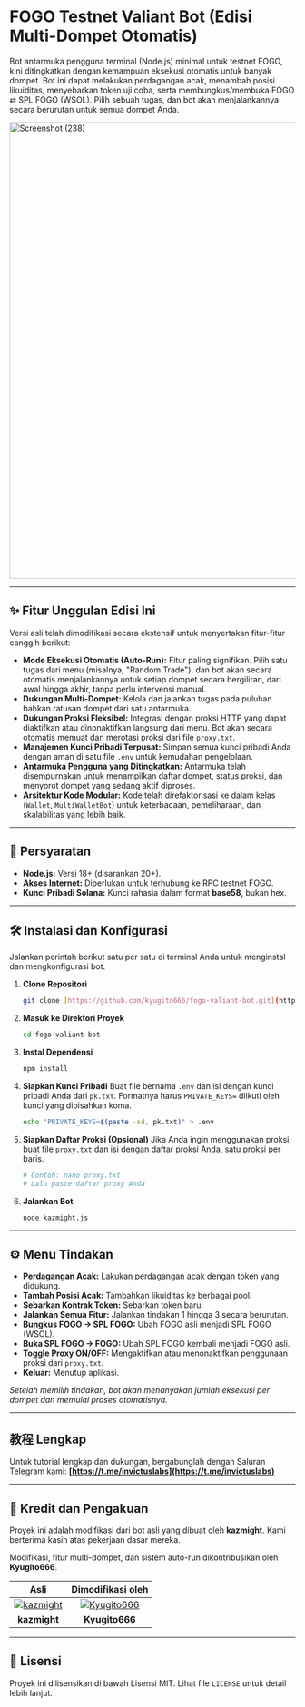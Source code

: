 # FOGO Testnet Valiant Bot (Edisi Multi-Dompet Otomatis)

Bot antarmuka pengguna terminal (Node.js) minimal untuk testnet FOGO, kini ditingkatkan dengan kemampuan eksekusi otomatis untuk banyak dompet. Bot ini dapat melakukan perdagangan acak, menambah posisi likuiditas, menyebarkan token uji coba, serta membungkus/membuka FOGO ⇄ SPL FOGO (WSOL). Pilih sebuah tugas, dan bot akan menjalankannya secara berurutan untuk semua dompet Anda.

<img width="1474" height="805" alt="Screenshot (238)" src="https://github.com/user-attachments/assets/105ab4b5-90d8-42dd-84e8-c68f818245c6" />

---

## ✨ Fitur Unggulan Edisi Ini

Versi asli telah dimodifikasi secara ekstensif untuk menyertakan fitur-fitur canggih berikut:

-   **Mode Eksekusi Otomatis (Auto-Run):** Fitur paling signifikan. Pilih satu tugas dari menu (misalnya, "Random Trade"), dan bot akan secara otomatis menjalankannya untuk setiap dompet secara bergiliran, dari awal hingga akhir, tanpa perlu intervensi manual.
-   **Dukungan Multi-Dompet:** Kelola dan jalankan tugas pada puluhan bahkan ratusan dompet dari satu antarmuka.
-   **Dukungan Proksi Fleksibel:** Integrasi dengan proksi HTTP yang dapat diaktifkan atau dinonaktifkan langsung dari menu. Bot akan secara otomatis memuat dan merotasi proksi dari file `proxy.txt`.
-   **Manajemen Kunci Pribadi Terpusat:** Simpan semua kunci pribadi Anda dengan aman di satu file `.env` untuk kemudahan pengelolaan.
-   **Antarmuka Pengguna yang Ditingkatkan:** Antarmuka telah disempurnakan untuk menampilkan daftar dompet, status proksi, dan menyorot dompet yang sedang aktif diproses.
-   **Arsitektur Kode Modular:** Kode telah direfaktorisasi ke dalam kelas (`Wallet`, `MultiWalletBot`) untuk keterbacaan, pemeliharaan, dan skalabilitas yang lebih baik.

---

## 🚀 Persyaratan

-   **Node.js:** Versi 18+ (disarankan 20+).
-   **Akses Internet:** Diperlukan untuk terhubung ke RPC testnet FOGO.
-   **Kunci Pribadi Solana:** Kunci rahasia dalam format **base58**, bukan hex.

---

## 🛠️ Instalasi dan Konfigurasi

Jalankan perintah berikut satu per satu di terminal Anda untuk menginstal dan mengkonfigurasi bot.

1.  **Clone Repositori**
    ```bash
    git clone [https://github.com/kyugito666/fogo-valiant-bot.git](https://github.com/kyugito666/fogo-valiant-bot.git)
    ```

2.  **Masuk ke Direktori Proyek**
    ```bash
    cd fogo-valiant-bot
    ```

3.  **Instal Dependensi**
    ```bash
    npm install
    ```

4.  **Siapkan Kunci Pribadi**
    Buat file bernama `.env` dan isi dengan kunci pribadi Anda dari `pk.txt`. Formatnya harus `PRIVATE_KEYS=` diikuti oleh kunci yang dipisahkan koma.
    ```bash
    echo "PRIVATE_KEYS=$(paste -sd, pk.txt)" > .env
    ```

5.  **Siapkan Daftar Proksi (Opsional)**
    Jika Anda ingin menggunakan proksi, buat file `proxy.txt` dan isi dengan daftar proksi Anda, satu proksi per baris.
    ```bash
    # Contoh: nano proxy.txt
    # Lalu paste daftar proxy Anda
    ```

6.  **Jalankan Bot**
    ```bash
    node kazmight.js
    ```

---

## ⚙️ Menu Tindakan

-   **Perdagangan Acak:** Lakukan perdagangan acak dengan token yang didukung.
-   **Tambah Posisi Acak:** Tambahkan likuiditas ke berbagai pool.
-   **Sebarkan Kontrak Token:** Sebarkan token baru.
-   **Jalankan Semua Fitur:** Jalankan tindakan 1 hingga 3 secara berurutan.
-   **Bungkus FOGO → SPL FOGO:** Ubah FOGO asli menjadi SPL FOGO (WSOL).
-   **Buka SPL FOGO → FOGO:** Ubah SPL FOGO kembali menjadi FOGO asli.
-   **Toggle Proxy ON/OFF:** Mengaktifkan atau menonaktifkan penggunaan proksi dari `proxy.txt`.
-   **Keluar:** Menutup aplikasi.

*Setelah memilih tindakan, bot akan menanyakan jumlah eksekusi per dompet dan memulai proses otomatisnya.*

---

## 教程 Lengkap

Untuk tutorial lengkap dan dukungan, bergabunglah dengan Saluran Telegram kami:
**[https://t.me/invictuslabs](https://t.me/invictuslabs)**

---

## 🙏 Kredit dan Pengakuan

Proyek ini adalah modifikasi dari bot asli yang dibuat oleh **kazmight**. Kami berterima kasih atas pekerjaan dasar mereka.

Modifikasi, fitur multi-dompet, dan sistem auto-run dikontribusikan oleh **Kyugito666**.

| Asli                                                                                      | Dimodifikasi oleh                                                                                |
| :----------------------------------------------------------------------------------------: | :--------------------------------------------------------------------------------------------------: |
| [![kazmight](https://avatars.githubusercontent.com/u/129861596?v=4)](https://github.com/kazmight) | [![Kyugito666](https://avatars.githubusercontent.com/u/113055222?v=4)](https://github.com/Kyugito666) |
| **kazmight** | **Kyugito666** |

---

## 📄 Lisensi

Proyek ini dilisensikan di bawah Lisensi MIT. Lihat file `LICENSE` untuk detail lebih lanjut.